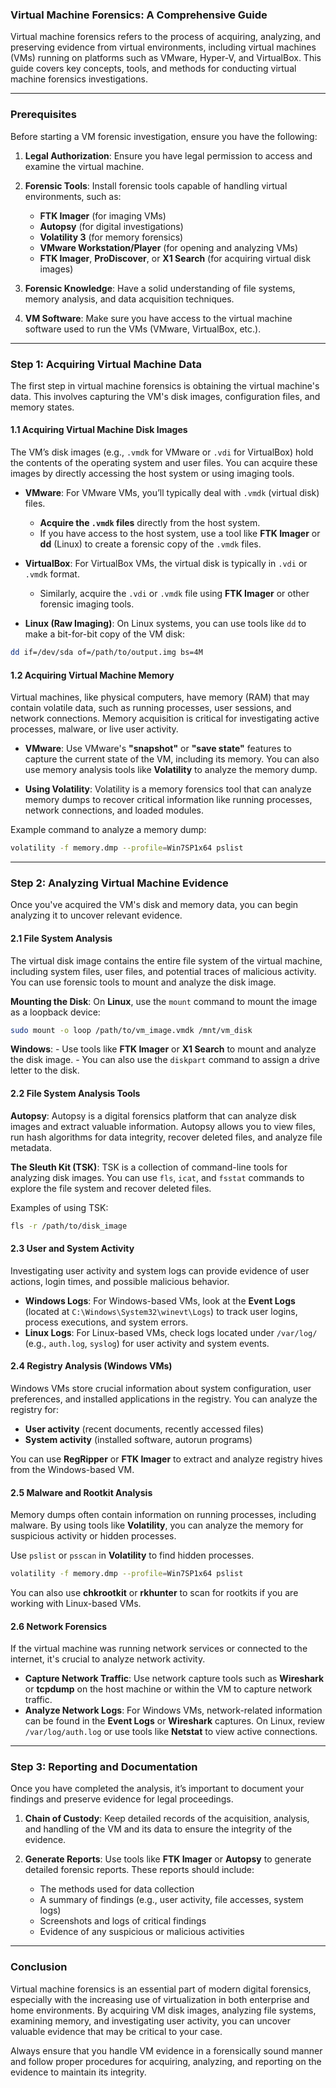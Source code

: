 ### **Virtual Machine Forensics: A Comprehensive Guide**

Virtual machine forensics refers to the process of acquiring, analyzing, and preserving evidence from virtual environments, including virtual machines (VMs) running on platforms such as VMware, Hyper-V, and VirtualBox. This guide covers key concepts, tools, and methods for conducting virtual machine forensics investigations.

---

### **Prerequisites**

Before starting a VM forensic investigation, ensure you have the following:

1. **Legal Authorization**: Ensure you have legal permission to access and examine the virtual machine.

2. **Forensic Tools**: Install forensic tools capable of handling virtual environments, such as:
    - **FTK Imager** (for imaging VMs)
    - **Autopsy** (for digital investigations)
    - **Volatility 3** (for memory forensics)
    - **VMware Workstation/Player** (for opening and analyzing VMs)
    - **FTK Imager**, **ProDiscover**, or **X1 Search** (for acquiring virtual disk images)

3. **Forensic Knowledge**: Have a solid understanding of file systems, memory analysis, and data acquisition techniques.

4. **VM Software**: Make sure you have access to the virtual machine software used to run the VMs (VMware, VirtualBox, etc.).

---

### **Step 1: Acquiring Virtual Machine Data**

The first step in virtual machine forensics is obtaining the virtual machine's data. This involves capturing the VM's disk images, configuration files, and memory states.

#### **1.1 Acquiring Virtual Machine Disk Images**

The VM’s disk images (e.g., `.vmdk` for VMware or `.vdi` for VirtualBox) hold the contents of the operating system and user files. You can acquire these images by directly accessing the host system or using imaging tools.

- **VMware**: For VMware VMs, you’ll typically deal with `.vmdk` (virtual disk) files.
    - **Acquire the `.vmdk` files** directly from the host system.
    - If you have access to the host system, use a tool like **FTK Imager** or **dd** (Linux) to create a forensic copy of the `.vmdk` files.

- **VirtualBox**: For VirtualBox VMs, the virtual disk is typically in `.vdi` or `.vmdk` format.
    - Similarly, acquire the `.vdi` or `.vmdk` file using **FTK Imager** or other forensic imaging tools.

- **Linux (Raw Imaging)**: On Linux systems, you can use tools like `dd` to make a bit-for-bit copy of the VM disk:
```bash
dd if=/dev/sda of=/path/to/output.img bs=4M
```



#### **1.2 Acquiring Virtual Machine Memory**

Virtual machines, like physical computers, have memory (RAM) that may contain volatile data, such as running processes, user sessions, and network connections. Memory acquisition is critical for investigating active processes, malware, or live user activity.

- **VMware**: Use VMware's **"snapshot"** or **"save state"** features to capture the current state of the VM, including its memory. You can also use memory analysis tools like **Volatility** to analyze the memory dump.

- **Using Volatility**: Volatility is a memory forensics tool that can analyze memory dumps to recover critical information like running processes, network connections, and loaded modules.

Example command to analyze a memory dump:
```bash
volatility -f memory.dmp --profile=Win7SP1x64 pslist
```

---

### **Step 2: Analyzing Virtual Machine Evidence**

Once you've acquired the VM's disk and memory data, you can begin analyzing it to uncover relevant evidence.

#### **2.1 File System Analysis**

The virtual disk image contains the entire file system of the virtual machine, including system files, user files, and potential traces of malicious activity. You can use forensic tools to mount and analyze the disk image.

**Mounting the Disk**:
On **Linux**, use the `mount` command to mount the image as a loopback device:
```bash
sudo mount -o loop /path/to/vm_image.vmdk /mnt/vm_disk
```

**Windows**:
    - Use tools like **FTK Imager** or **X1 Search** to mount and analyze the disk image.
    - You can also use the `diskpart` command to assign a drive letter to the disk.

#### **2.2 File System Analysis Tools**

**Autopsy**: Autopsy is a digital forensics platform that can analyze disk images and extract valuable information. Autopsy allows you to view files, run hash algorithms for data integrity, recover deleted files, and analyze file metadata.

**The Sleuth Kit (TSK)**: TSK is a collection of command-line tools for analyzing disk images. You can use `fls`, `icat`, and `fsstat` commands to explore the file system and recover deleted files.

Examples of using TSK:
```bash
fls -r /path/to/disk_image
```

#### **2.3 User and System Activity**

Investigating user activity and system logs can provide evidence of user actions, login times, and possible malicious behavior.

- **Windows Logs**: For Windows-based VMs, look at the **Event Logs** (located at `C:\Windows\System32\winevt\Logs`) to track user logins, process executions, and system errors.
- **Linux Logs**: For Linux-based VMs, check logs located under `/var/log/` (e.g., `auth.log`, `syslog`) for user activity and system events.

#### **2.4 Registry Analysis (Windows VMs)**

Windows VMs store crucial information about system configuration, user preferences, and installed applications in the registry. You can analyze the registry for:

- **User activity** (recent documents, recently accessed files)
- **System activity** (installed software, autorun programs)

You can use **RegRipper** or **FTK Imager** to extract and analyze registry hives from the Windows-based VM.

#### **2.5 Malware and Rootkit Analysis**

Memory dumps often contain information on running processes, including malware. By using tools like **Volatility**, you can analyze the memory for suspicious activity or hidden processes.

Use `pslist` or `psscan` in **Volatility** to find hidden processes.
```bash
volatility -f memory.dmp --profile=Win7SP1x64 pslist
```

You can also use **chkrootkit** or **rkhunter** to scan for rootkits if you are working with Linux-based VMs.

#### **2.6 Network Forensics**

If the virtual machine was running network services or connected to the internet, it's crucial to analyze network activity.

- **Capture Network Traffic**: Use network capture tools such as **Wireshark** or **tcpdump** on the host machine or within the VM to capture network traffic.
- **Analyze Network Logs**: For Windows VMs, network-related information can be found in the **Event Logs** or **Wireshark** captures. On Linux, review `/var/log/auth.log` or use tools like **Netstat** to view active connections.

---

### **Step 3: Reporting and Documentation**

Once you have completed the analysis, it’s important to document your findings and preserve evidence for legal proceedings.

1. **Chain of Custody**: Keep detailed records of the acquisition, analysis, and handling of the VM and its data to ensure the integrity of the evidence.

2. **Generate Reports**: Use tools like **FTK Imager** or **Autopsy** to generate detailed forensic reports. These reports should include:
    - The methods used for data collection
    - A summary of findings (e.g., user activity, file accesses, system logs)
    - Screenshots and logs of critical findings
    - Evidence of any suspicious or malicious activities

---

### **Conclusion**

Virtual machine forensics is an essential part of modern digital forensics, especially with the increasing use of virtualization in both enterprise and home environments. By acquiring VM disk images, analyzing file systems, examining memory, and investigating user activity, you can uncover valuable evidence that may be critical to your case.

Always ensure that you handle VM evidence in a forensically sound manner and follow proper procedures for acquiring, analyzing, and reporting on the evidence to maintain its integrity.
